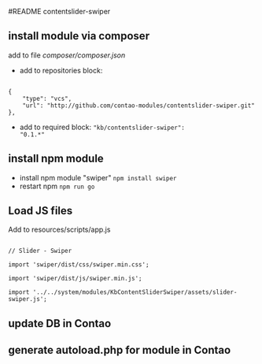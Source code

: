 #README contentslider-swiper

## install module via composer

add to file *composer/composer.json*

- add to repositories block:   
<code>
{   
	"type": "vcs",   
	"url": "http://github.com/contao-modules/contentslider-swiper.git"   
},   
</code>   

- add to required block:
<code>"kb/contentslider-swiper": "0.1.*"</code>

## install npm module

- install npm module "swiper" <code>npm install swiper</code>
- restart npm <code>npm run go</code>

## Load JS files
Add to resources/scripts/app.js

<code>
// Slider - Swiper<br/>
import 'swiper/dist/css/swiper.min.css';<br/>
import 'swiper/dist/js/swiper.min.js';<br/>
import '../../system/modules/KbContentSliderSwiper/assets/slider-swiper.js';
</code>

## update DB in Contao
## generate autoload.php for module in Contao
